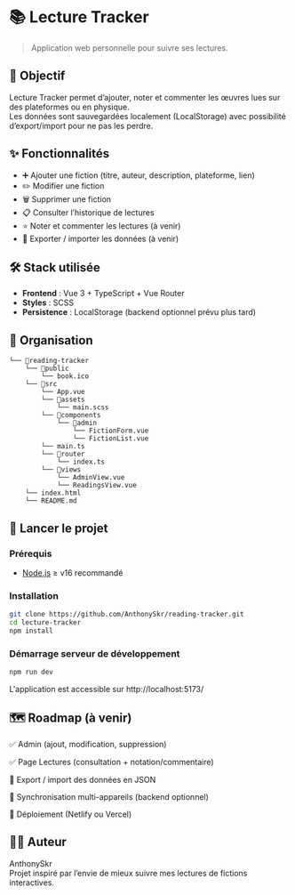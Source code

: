 # 📚 Lecture Tracker

> Application web personnelle pour suivre ses lectures.

## 🎯 Objectif

Lecture Tracker permet d’ajouter, noter et commenter les œuvres lues sur des plateformes ou en physique.  
Les données sont sauvegardées localement (LocalStorage) avec possibilité d’export/import pour ne pas les perdre.

## ✨ Fonctionnalités

- ➕ Ajouter une fiction (titre, auteur, description, plateforme, lien)
- ✏️ Modifier une fiction
- 🗑️ Supprimer une fiction
- 📋 Consulter l’historique de lectures
- ⭐ Noter et commenter les lectures (à venir)
- 💾 Exporter / importer les données (à venir)

## 🛠️ Stack utilisée

- **Frontend** : Vue 3 + TypeScript + Vue Router
- **Styles** : SCSS
- **Persistence** : LocalStorage (backend optionnel prévu plus tard)

## 📂 Organisation

```
└── 📁reading-tracker
    └── 📁public
        └── book.ico
    └── 📁src
        └── App.vue
        └── 📁assets
            └── main.scss
        └── 📁components
            └── 📁admin
                └── FictionForm.vue
                └── FictionList.vue
        └── main.ts
        └── 📁router
            └── index.ts
        └── 📁views
            └── AdminView.vue
            └── ReadingsView.vue
    └── index.html
    └── README.md
```

## 🚀 Lancer le projet

### Prérequis

- [Node.js](https://nodejs.org/) ≥ v16 recommandé

### Installation

```bash
git clone https://github.com/AnthonySkr/reading-tracker.git
cd lecture-tracker
npm install
```

### Démarrage serveur de développement

```bash
npm run dev
```

L'application est accessible sur http://localhost:5173/

## 🗺️ Roadmap (à venir)

✅ Admin (ajout, modification, suppression)

✅ Page Lectures (consultation + notation/commentaire)

🔲 Export / import des données en JSON

🔲 Synchronisation multi-appareils (backend optionnel)

🔲 Déploiement (Netlify ou Vercel)

## 🧑‍💻 Auteur

AnthonySkr  
Projet inspiré par l’envie de mieux suivre mes lectures de fictions interactives.
